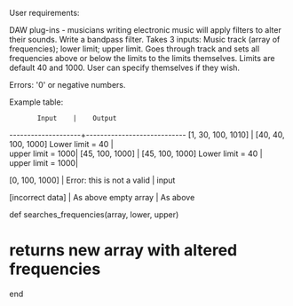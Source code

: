 User requirements:

DAW plug-ins - musicians writing electronic music will apply filters to alter their sounds.
Write a bandpass filter.
Takes 3 inputs: Music track (array of frequencies); lower limit; upper limit.
Goes through track and sets all frequencies above or below the limits to the limits themselves.
Limits are default 40 and 1000. User can specify themselves if they wish. 

Errors: '0' or negative numbers.

Example table:

           Input    |    Output      
--------------------+----------------------------
 [1, 30, 100, 1010] | [40, 40, 100, 1000]
  Lower limit = 40  |    
  upper limit = 1000| 
 [45, 100, 1000]    | [45, 100, 1000]
  Lower limit = 40  |    
  upper limit = 1000| 

 [0, 100, 1000]     | Error: this is not a valid 
                    | input

 [incorrect data]   | As above
 empty array        | As above

def searches_frequencies(array, lower, upper)
   # returns new array with altered frequencies
end           



